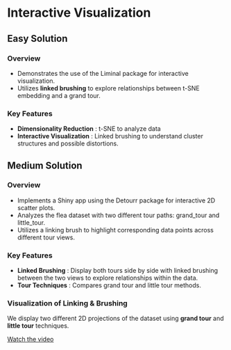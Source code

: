 # **Interactive Visualization**

## **Easy Solution**

### **Overview**
- Demonstrates the use of the Liminal package for interactive visualization.
- Utilizes **linked brushing** to explore relationships between t-SNE embedding and a grand tour.

### **Key Features**
- **Dimensionality Reduction** : t-SNE to analyze data
- **Interactive Visualization** : Linked brushing to understand cluster structures and possible distortions.


## **Medium Solution**

### **Overview**
- Implements a Shiny app using the Detourr package for interactive 2D scatter plots.
- Analyzes the flea dataset with two different tour paths: grand_tour and little_tour.
- Utilizes a linking brush to highlight corresponding data points across different tour views.

### **Key Features**
- **Linked Brushing** : Display both tours side by side with linked brushing between the two views to explore relationships within the data.
- **Tour Techniques** : Compares grand tour and little tour methods.

### **Visualization of Linking & Brushing**
We display two different 2D projections of the dataset using **grand tour** and **little tour** techniques.

[Watch the video](medium/assets/demo.gif)
